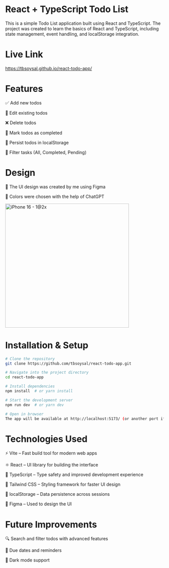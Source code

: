 # React + TypeScript Todo List

This is a simple Todo List application built using React and TypeScript. The project was created to learn the basics of React and TypeScript, including state management, event handling, and localStorage integration.

# Live Link
https://tbsoysal.github.io/react-todo-app/

# Features

✅ Add new todos

📝 Edit existing todos

❌ Delete todos

📌 Mark todos as completed

💾 Persist todos in localStorage

🔄 Filter tasks (All, Completed, Pending)

# Design

🎨 The UI design was created by me using Figma

🎨 Colors were chosen with the help of ChatGPT

<img width="393" alt="iPhone 16 - 1@2x" src="https://github.com/user-attachments/assets/32741d72-0a26-4459-8f31-335518717ffe" />

# Installation & Setup

```sh
# Clone the repository
git clone https://github.com/tbsoysal/react-todo-app.git

# Navigate into the project directory
cd react-todo-app

# Install dependencies
npm install  # or yarn install

# Start the development server
npm run dev  # or yarn dev

# Open in browser
The app will be available at http://localhost:5173/ (or another port if 5173 is occupied).
```

# Technologies Used

⚡ Vite – Fast build tool for modern web apps

⚛️ React – UI library for building the interface

🦺 TypeScript – Type safety and improved development experience

🎨 Tailwind CSS – Styling framework for faster UI design

💾 localStorage – Data persistence across sessions

🎨 Figma – Used to design the UI

# Future Improvements

🔍 Search and filter todos with advanced features

📅 Due dates and reminders

🎨 Dark mode support
